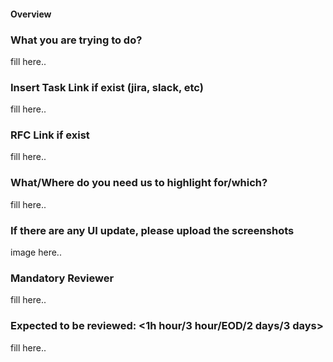 #### Overview
### What you are trying to do?

fill here..

### Insert Task Link if exist (jira, slack, etc)

fill here..

### RFC Link if exist

fill here..

### What/Where do you need us to highlight for/which?

fill here..

### If there are any UI update, please upload the screenshots

image here..

### Mandatory Reviewer

fill here..

### Expected to be reviewed: <1h hour/3 hour/EOD/2 days/3 days>

fill here..
